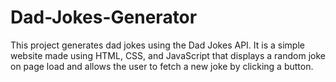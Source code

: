 # Dad-Jokes-Generator
This project generates dad jokes using the Dad Jokes API. It is a simple website made using HTML, CSS, and JavaScript that displays a random joke on page load and allows the user to fetch a new joke by clicking a button.
